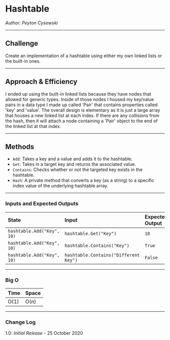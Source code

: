# Hashtable

*Author: Peyton Cysewski*

---

## Challenge
Create an implementation of a hashtable using either my own linked lists or the built-in ones.

---

## Approach & Efficiency
I ended up using the built-in linked lists because they have nodes that allowed for generic types. Inside of those nodes I housed my key/value pairs in a data type I made up called 'Pair' that contains properties called 'key' and 'value'. The overall design is elementary as it is just a large array that houses a new linked list at each index. If there are any collisions from the hash, then it will attach a node containing a 'Pair' object to the end of the linked list at that index.

---

## Methods
- `Add`: Takes a key and a value and adds it to the hashtable.
- `Get`: Takes in a target key and returns the associated value.
- `Contains`: Checks whether or not the targeted key exists in the hashtable.
- `Hash`: A private method that converts a key (as a string) to a specific index value of the underlying hashtable array.

---

### Inputs and Expected Outputs

| State | Input | Expected Output |
| :----------- | :----------- | :--------- |
| `hashtable.Add("Key", 10)` | `hashtable.Get("Key")` | `10` |
| `hashtable.Add("Key", 10)` | `hashtable.Contains("Key")` | `True` |
| `hashtable.Add("Key", 10)` | `hashtable.Contains("Different Key")` | `False` |


---

### Big O

| Time | Space |
| :----------- | :----------- |
| O(1) | O(n) |

---

### Change Log
1.0: *Initial Release* - 25 October 2020